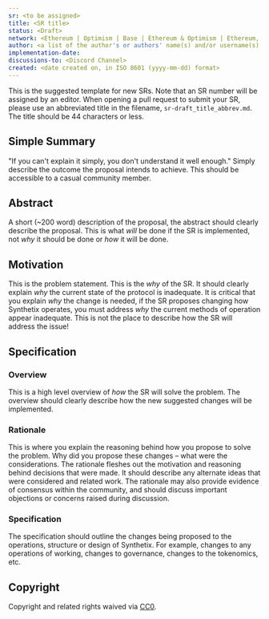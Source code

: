 ```yaml
---
sr: <to be assigned>
title: <SR title>
status: <Draft>
network: <Ethereum | Optimism | Base | Ethereum & Optimism | Ethereum, Optimism & Base | Ethereum & Base | Optimism & Base | Arbitrum | Ethereum, Optimism, Base & Arbitrum, Ethereum & Arbitrum >
author: <a list of the author's or authors' name(s) and/or username(s), or name(s) and email(s), e.g. (use with the parentheses or triangular brackets): FirstName LastName (@GitHubUsername), FirstName LastName <foo@bar.com>, FirstName (@GitHubUsername) and GitHubUsername (@GitHubUsername)>
implementation-date:
discussions-to: <Discord Channel>
created: <date created on, in ISO 8601 (yyyy-mm-dd) format>
---
```


<!--You can leave these HTML comments in your merged SR and delete the visible duplicate text guides, they will not appear and may be helpful to refer to if you edit it again. This is the suggested template for new SRs. Note that an SR number will be assigned by an editor. When opening a pull request to submit your SR, please use an abbreviated title in the filename, `sr-draft_title_abbrev.md`. The title should be 44 characters or less.-->

This is the suggested template for new SRs. Note that an SR number will be assigned by an editor. When opening a pull request to submit your SR, please use an abbreviated title in the filename, `sr-draft_title_abbrev.md`. The title should be 44 characters or less.

## Simple Summary

<!--"If you can't explain it simply, you don't understand it well enough." Simply describe the outcome the proposed change intends to achieve. This should be non-technical and accessible to a casual community member.-->

"If you can't explain it simply, you don't understand it well enough." Simply describe the outcome the proposal intends to achieve. This should be accessible to a casual community member.

## Abstract

<!--A short (~200 word) description of the proposed change, the abstract should clearly describe the proposed change. This is what _will_ be done if the SR is implemented, not _why_ it should be done or _how_ it will be done.-->

A short (~200 word) description of the proposal, the abstract should clearly describe the proposal. This is what _will_ be done if the SR is implemented, not _why_ it should be done or _how_ it will be done.

## Motivation

<!--This is the problem statement. This is the *why* of the SR. It should clearly explain *why* the current state of the protocol is inadequate.  It is critical that you explain *why* the change is needed, if the SR proposes changing how Synthetix operates, you must address _why_ the current methods of operation appear inadequate. This is not the place to describe how the SR will address the issue!-->

This is the problem statement. This is the _why_ of the SR. It should clearly explain _why_ the current state of the protocol is inadequate. It is critical that you explain _why_ the change is needed, if the SR proposes changing how Synthetix operates, you must address _why_ the current methods of operation appear inadequate. This is not the place to describe how the SR will address the issue!

## Specification

<!--The specification should describe the syntax and semantics of any new feature, there are three sections
1. Overview
2. Rationale
3. Specification
-->

### Overview

<!--This is a high level overview of *how* the SR will solve the problem. The overview should clearly describe how the new suggested changes will be implemented.-->

This is a high level overview of _how_ the SR will solve the problem. The overview should clearly describe how the new suggested changes will be implemented.

### Rationale

<!--This is where you explain the reasoning behind how you propose to solve the problem. Why did you propose these changes – what were the considerations. The rationale fleshes out the motivation and reasoning behind decisions that were made. It should describe any alternate ideas that were considered and related work. The rationale may also provide evidence of consensus within the community, and should discuss important objections or concerns raised during discussion.-->

This is where you explain the reasoning behind how you propose to solve the problem. Why did you propose these changes – what were the considerations. The rationale fleshes out the motivation and reasoning behind decisions that were made. It should describe any alternate ideas that were considered and related work. The rationale may also provide evidence of consensus within the community, and should discuss important objections or concerns raised during discussion.

### Specification

<!--The specification should outline the changes being proposed to the operations, structure or design of Synthetix. For example, changes to any operations of working, changes to governance, changes to the tokenomics, etc.-->

The specification should outline the changes being proposed to the operations, structure or design of Synthetix. For example, changes to any operations of working, changes to governance, changes to the tokenomics, etc.

## Copyright

Copyright and related rights waived via [CC0](https://creativecommons.org/publicdomain/zero/1.0/).
